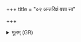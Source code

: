 +++
title = "०२ अन्तरिक्षं वशा सा"

+++
<details><summary>मूलम् (GR)</summary>

अन्तरिक्षं वशा सा वायुं गर्भं (…) ॥ +++(see 1abc)+++
</details>